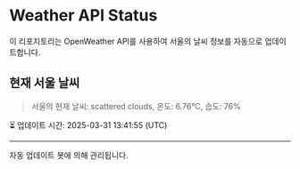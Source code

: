 
# Weather API Status

이 리포지토리는 OpenWeather API를 사용하여 서울의 날씨 정보를 자동으로 업데이트합니다.

## 현재 서울 날씨
> 서울의 현재 날씨: scattered clouds, 온도: 6.76°C, 습도: 76%

⏳ 업데이트 시간: 2025-03-31 13:41:55 (UTC)

---
자동 업데이트 봇에 의해 관리됩니다.
